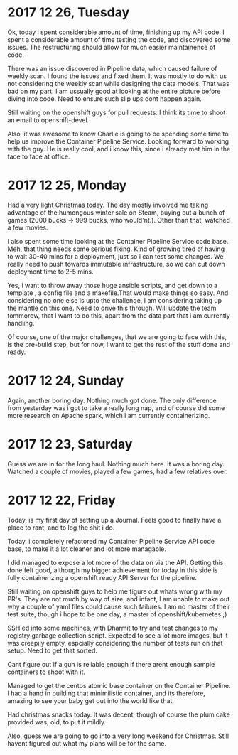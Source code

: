 # 2017 12 26, Tuesday

Ok, today i spent considerable amount of time, finishing up my API code. I spent
a considerable amount of time testing the code, and discovered some issues. The
restructuring should allow for much easier maintainence of code.

There was an issue discovered in Pipeline data, which caused failure of weekly
scan. I found the issues and fixed them. It was mostly to do with us not
considering the weekly scan while designing the data models. That was bad on my
part. I am ussually good at looking at the entire picture before diving into
code. Need to ensure such slip ups dont happen again.

Still waiting on the openshift guys for pull requests. I think its time to shoot
an email to openshift-devel.

Also, it was awesome to know Charlie is going to be spending some time to help
us improve the Container Pipeline Service. Looking forward to working with the
guy. He is really cool, and i know this, since i already met him in the face to
face at office.

# 2017 12 25, Monday

Had a very light Christmas today. The day mostly involved me taking advantage of
the humongous winter sale on Steam, buying out a bunch of games (2000 bucks ->
999 bucks, who would'nt.).  Other than that, watched a few movies.

I also spent some time looking at the Container Pipeline Service code base. Meh,
that thing needs some serious fixing. Kind of growing tired of having to wait
30-40 mins for a deployment, just so i can test some changes. We really need to
push towards immutable infrastructure, so we can cut down deployment time to 2-5
 mins.

Yes, i want to throw away those huge ansible scripts, and get down to a template
, a config file and a makefile.That would make things so easy. And considering
no one else is upto the challenge, I am considering taking up the mantle on this
one. Need to drive this through. Will update the team tommorow, that I want to
do this, apart from the data part that i am currently handling.

Of course, one of the major challenges, that we are going to face with this, is
the pre-build step, but for now, I want to get the rest of the stuff done and
ready.

# 2017 12 24, Sunday

Again, another boring day. Nothing much got done. The only difference from
yesterday was i got to take a really long nap, and of course did some more
research on Apache spark, which i am currently containerizing.

# 2017 12 23, Saturday

Guess we are in for the long haul. Nothing much here. It was a boring day.
Watched a couple of movies, played a few games, had a few relatives over.

# 2017 12 22, Friday

Today, is my first day of setting up a Journal. Feels good to finally have a
place to rant, and to log the shit i do.

Today, i completely refactored my Container Pipeline Service API code base, to
make it a lot cleaner and lot more managable.

I did managed to expose a lot more of the data on via the API. Getting this done
felt good, although my bigger achievement for today in this side is fully
containerizing a openshift ready API Server for the pipeline.

Still waiting on openshift guys to help me figure out whats wrong with my PR's.
They are not much by way of size, and infact, I am unable to make out why a
couple of yaml files could cause such failures. I am no master of their test
suite, though i hope to be one day, a master of openshift/kubernetes ;)

SSH'ed into some machines, with Dharmit to try and test changes to my registry
garbage collection script. Expected to see a lot more images, but it was
creepily empty, espcially considering the number of tests run on that setup.
Need to get that sorted.

Cant figure out if a gun is reliable enough if there arent enough sample
containers to shoot with it.

Managed to get the centos atomic base container on the Container Pipeline. I had
a hand in building that minimilistic container, and its therefore, amazing to
see your baby get out into the world like that.

Had christmas snacks today. It was decent, though of course the plum cake
provided was, old, to put it mildly.

Also, guess we are going to go into a very long weekend for Christmas. Still
havent figured out what my plans will be for the same.
